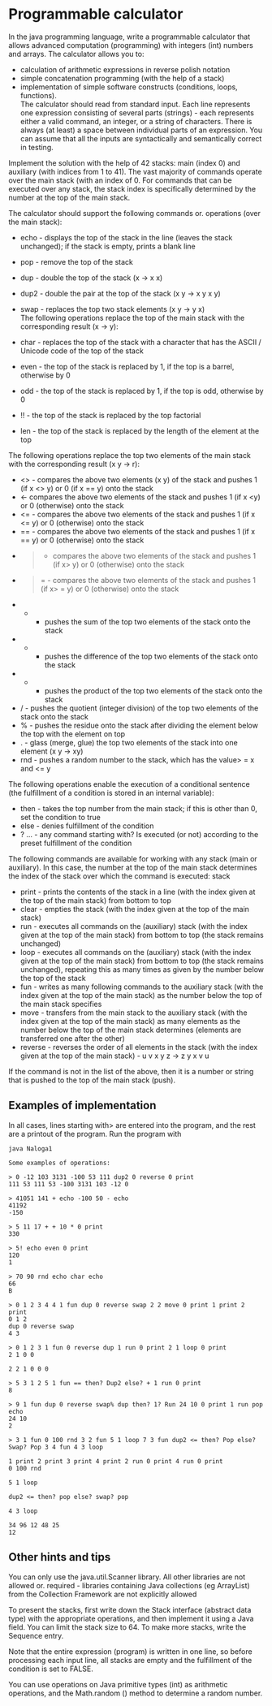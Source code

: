 # Programmable calculator
In the java programming language, write a programmable calculator that allows advanced computation (programming) with integers (int) numbers and arrays. The calculator allows you to:

- calculation of arithmetic expressions in reverse polish notation
- simple concatenation programming (with the help of a stack)
- implementation of simple software constructs (conditions, loops, functions).  
The calculator should read from standard input. Each line represents one expression consisting of several parts (strings) - each represents either a valid command, an integer, or a string of characters. There is always (at least) a space between individual parts of an expression. You can assume that all the inputs are syntactically and semantically correct in testing.
  
Implement the solution with the help of 42 stacks: main (index 0) and auxiliary (with indices from 1 to 41). The vast majority of commands operate over the main stack (with an index of 0. For commands that can be executed over any stack, the stack index is specifically determined by the number at the top of the main stack.
  
The calculator should support the following commands or. operations (over the main stack):
   
- echo - displays the top of the stack in the line (leaves the stack unchanged); if the stack is empty, prints a blank line
- pop - remove the top of the stack
- dup - double the top of the stack (x -> x x)
- dup2 - double the pair at the top of the stack (x y -> x y x y)
- swap - replaces the top two stack elements (x y -> y x)  
The following operations replace the top of the main stack with the corresponding result (x -> y):
  
- char - replaces the top of the stack with a character that has the ASCII / Unicode code of the top of the stack
- even - the top of the stack is replaced by 1, if the top is a barrel, otherwise by 0
- odd - the top of the stack is replaced by 1, if the top is odd, otherwise by 0
- !! - the top of the stack is replaced by the top factorial
- len - the top of the stack is replaced by the length of the element at the top
  
The following operations replace the top two elements of the main stack with the corresponding result (x y -> r):
  
- <> - compares the above two elements (x y) of the stack and pushes 1 (if x <> y) or 0 (if x == y) onto the stack
- <- compares the above two elements of the stack and pushes 1 (if x <y) or 0 (otherwise) onto the stack
- <= - compares the above two elements of the stack and pushes 1 (if x <= y) or 0 (otherwise) onto the stack
- == - compares the above two elements of the stack and pushes 1 (if x == y) or 0 (otherwise) onto the stack
-  >  - compares the above two elements of the stack and pushes 1 (if x> y) or 0 (otherwise) onto the stack
-  >= - compares the above two elements of the stack and pushes 1 (if x> = y) or 0 (otherwise) onto the stack
-  + - pushes the sum of the top two elements of the stack onto the stack
-  - - pushes the difference of the top two elements of the stack onto the stack
-  * - pushes the product of the top two elements of the stack onto the stack
- / - pushes the quotient (integer division) of the top two elements of the stack onto the stack
- % - pushes the residue onto the stack after dividing the element below the top with the element on top
- . - glass (merge, glue) the top two elements of the stack into one element (x y -> xy)
- rnd - pushes a random number to the stack, which has the value> = x and <= y
  
The following operations enable the execution of a conditional sentence (the fulfillment of a condition is stored in an internal variable):
  
- then - takes the top number from the main stack; if this is other than 0, set the condition to true
- else - denies fulfillment of the condition
- ? ... - any command starting with? Is executed (or not) according to the preset fulfillment of the condition
  
The following commands are available for working with any stack (main or auxiliary). In this case, the number at the top of the main stack determines the index of the stack over which the command is executed:
stack
- print - prints the contents of the stack in a line (with the index given at the top of the main stack) from bottom to top
- clear - empties the stack (with the index given at the top of the main stack)
- run - executes all commands on the (auxiliary) stack (with the index given at the top of the main stack) from bottom to top (the stack remains unchanged)
- loop - executes all commands on the (auxiliary) stack (with the index given at the top of the main stack) from bottom to top (the stack remains unchanged), repeating this as many times as given by the number below the top of the stack
- fun - writes as many following commands to the auxiliary stack (with the index given at the top of the main stack) as the number below the top of the main stack specifies
- move - transfers from the main stack to the auxiliary stack (with the index given at the top of the main stack) as many elements as the number below the top of the main stack determines (elements are transferred one after the other)
- reverse - reverses the order of all elements in the stack (with the index given at the top of the main stack) - u v x y z -> z y x v u
  
If the command is not in the list of the above, then it is a number or string that is pushed to the top of the main stack (push).
  
## Examples of implementation
In all cases, lines starting with> are entered into the program, and the rest are a printout of the program. Run the program with
```
java Naloga1

Some examples of operations:

> 0 -12 103 3131 -100 53 111 dup2 0 reverse 0 print
111 53 111 53 -100 3131 103 -12 0

> 41051 141 + echo -100 50 - echo
41192
-150

> 5 11 17 + + 10 * 0 print
330

> 5! echo even 0 print
120
1

> 70 90 rnd echo char echo
66
B

> 0 1 2 3 4 4 1 fun dup 0 reverse swap 2 2 move 0 print 1 print 2 print
0 1 2
dup 0 reverse swap
4 3

> 0 1 2 3 1 fun 0 reverse dup 1 run 0 print 2 1 loop 0 print
2 1 0 0

2 2 1 0 0 0

> 5 3 1 2 5 1 fun == then? Dup2 else? + 1 run 0 print
8

> 9 1 fun dup 0 reverse swap% dup then? 1? Run 24 10 0 print 1 run pop echo
24 10
2

> 3 1 fun 0 100 rnd 3 2 fun 5 1 loop 7 3 fun dup2 <= then? Pop else? Swap? Pop 3 4 fun 4 3 loop

1 print 2 print 3 print 4 print 2 run 0 print 4 run 0 print
0 100 rnd

5 1 loop

dup2 <= then? pop else? swap? pop

4 3 loop

34 96 12 48 25
12
```
## Other hints and tips

You can only use the java.util.Scanner library. All other libraries are not allowed or. required - libraries containing Java collections (eg ArrayList) from the Collection Framework are not explicitly allowed

To present the stacks, first write down the Stack interface (abstract data type) with the appropriate operations, and then implement it using a Java field. You can limit the stack size to 64. To make more stacks, write the Sequence entry.

Note that the entire expression (program) is written in one line, so before processing each input line, all stacks are empty and the fulfillment of the condition is set to FALSE.

You can use operations on Java primitive types (int) as arithmetic operations, and the Math.random () method to determine a random number.
 
